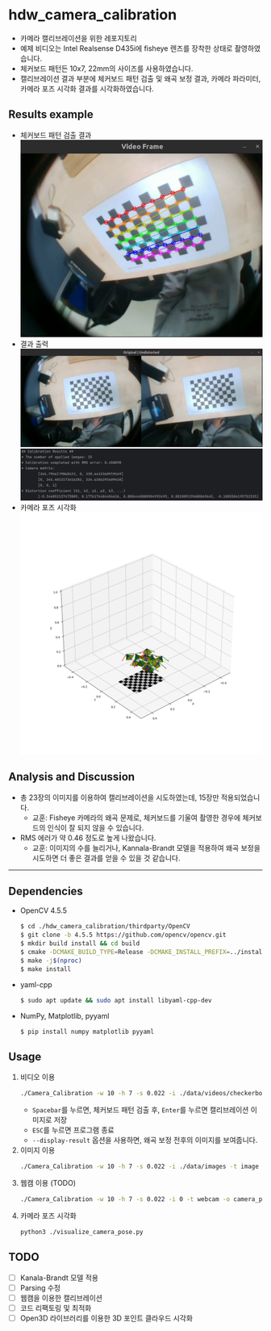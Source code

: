 # hdw_camera_calibration

- 카메라 캘리브레이션을 위한 레포지토리
- 예제 비디오는 Intel Realsense D435i에 fisheye 렌즈를 장착한 상태로 촬영하였습니다.
- 체커보드 패턴든 10x7, 22mm의 사이즈를 사용하였습니다.
- 캘리브레이션 결과 부분에 체커보드 패턴 검출 및 왜곡 보정 결과, 카메라 파라미터, 카메라 포즈 시각화 결과를 시각화하였습니다.

## Results example
- 체커보드 패턴 검출 결과
    ![Checkerboard Detection](./resources/result1.png)
- 결과 출력
    ![Result](./resources/result2.png)
    ![Result](./resources/result3.png)
- 카메라 포즈 시각화
    ![Camera Pose Visualization](./resources/result4.png)

## Analysis and Discussion
- 총 23장의 이미지를 이용하여 캘리브레이션을 시도하였는데, 15장만 적용되었습니다.  
  - 교훈: Fisheye 카메라의 왜곡 문제로, 체커보드를 기울여 촬영한 경우에 체커보드의 인식이 잘 되지 않을 수 있습니다.
- RMS 에러가 약 0.46 정도로 높게 나왔습니다.  
  - 교훈: 이미지의 수를 늘리거나, Kannala-Brandt 모델을 적용하여 왜곡 보정을 시도하면 더 좋은 결과를 얻을 수 있을 것 같습니다.

---

## Dependencies
- OpenCV 4.5.5
    ```bash
    $ cd ./hdw_camera_calibration/thirdparty/OpenCV
    $ git clone -b 4.5.5 https://github.com/opencv/opencv.git
    $ mkdir build install && cd build
    $ cmake -DCMAKE_BUILD_TYPE=Release -DCMAKE_INSTALL_PREFIX=../install ../opencv
    $ make -j$(nproc)
    $ make install
    ```
- yaml-cpp
    ```bash
    $ sudo apt update && sudo apt install libyaml-cpp-dev
    ```
- NumPy, Matplotlib, pyyaml
    ```bash
    $ pip install numpy matplotlib pyyaml
    ```

## Usage
1. 비디오 이용
    ```bash
    ./Camera_Calibration -w 10 -h 7 -s 0.022 -i ./data/videos/checkerboard.mp4 -t video -o camera_params.yml --camera-width 640 --camera-height 480 --display-result 
    ```
    - `Spacebar`를 누르면, 체커보드 패턴 검출 후, `Enter`를 누르면 캘리브레이션 이미지로 저장
    - `ESC`를 누르면 프로그램 종료
    - `--display-result` 옵션을 사용하면, 왜곡 보정 전후의 이미지를 보여줍니다.
2. 이미지 이용
    ```bash
    ./Camera_Calibration -w 10 -h 7 -s 0.022 -i ./data/images -t image -o camera_params.yml --camera-width 640 --camera-height 480 --display-result
    ```
3. 웹캠 이용 (TODO)
    ```bash
    ./Camera_Calibration -w 10 -h 7 -s 0.022 -i 0 -t webcam -o camera_params.yml --camera-width 640 --camera-height 480 --display-result
    ```
4. 카메라 포즈 시각화
    ```bash
    python3 ./visualize_camera_pose.py
    ```

## TODO
- [ ] Kanala-Brandt 모델 적용
- [ ] Parsing 수정
- [ ] 웹캠을 이용한 캘리브레이션
- [ ] 코드 리팩토링 및 최적화
- [ ] Open3D 라이브러리를 이용한 3D 포인트 클라우드 시각화
